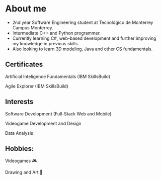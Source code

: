 # About me
- 2nd year Software Engineering student at Tecnológico de Monterrey Campus Monterrey.
- Intermediate C++ and Python programmer.
- Currently learning C#, web-based development and further improving my knowledge in previous skills.
- Also looking to learn 3D modeling, Java and other CS fundamentals.


## Certificates

Artificial Inteligence Fundamentals (IBM SkillsBuild)

Agile Explorer (IBM SkillsBuild)


## Interests

Software Development (Full-Stack Web and Mobile)

Videogame Development and Design

Data Analysis


## Hobbies:

Videogames 🎮

Drawing and Art 🎨

<!--
Notes for later:
[title](https://www.example.com) --- Link
> blockquote
-->
